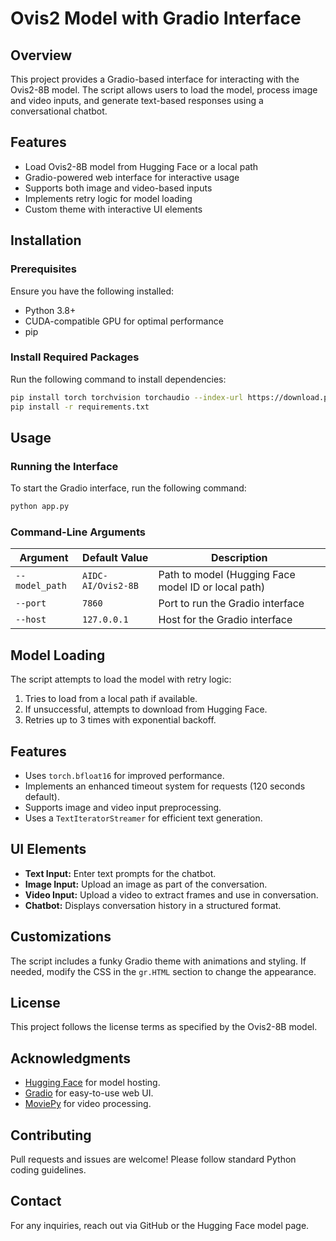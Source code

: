 # Ovis2 Model with Gradio Interface

## Overview
This project provides a Gradio-based interface for interacting with the Ovis2-8B model. The script allows users to load the model, process image and video inputs, and generate text-based responses using a conversational chatbot.

## Features
- Load Ovis2-8B model from Hugging Face or a local path
- Gradio-powered web interface for interactive usage
- Supports both image and video-based inputs
- Implements retry logic for model loading
- Custom theme with interactive UI elements

## Installation

### Prerequisites
Ensure you have the following installed:
- Python 3.8+
- CUDA-compatible GPU for optimal performance
- pip

### Install Required Packages
Run the following command to install dependencies:
```bash
pip install torch torchvision torchaudio --index-url https://download.pytorch.org/whl/cu124
pip install -r requirements.txt
```

## Usage

### Running the Interface
To start the Gradio interface, run the following command:
```bash
python app.py
```

### Command-Line Arguments
| Argument       | Default Value            | Description                                       |
|---------------|------------------------|---------------------------------------------------|
| `--model_path` | `AIDC-AI/Ovis2-8B`       | Path to model (Hugging Face model ID or local path) |
| `--port`       | `7860`                   | Port to run the Gradio interface                 |
| `--host`       | `127.0.0.1`              | Host for the Gradio interface                     |

## Model Loading
The script attempts to load the model with retry logic:
1. Tries to load from a local path if available.
2. If unsuccessful, attempts to download from Hugging Face.
3. Retries up to 3 times with exponential backoff.

## Features
- Uses `torch.bfloat16` for improved performance.
- Implements an enhanced timeout system for requests (120 seconds default).
- Supports image and video input preprocessing.
- Uses a `TextIteratorStreamer` for efficient text generation.

## UI Elements
- **Text Input:** Enter text prompts for the chatbot.
- **Image Input:** Upload an image as part of the conversation.
- **Video Input:** Upload a video to extract frames and use in conversation.
- **Chatbot:** Displays conversation history in a structured format.

## Customizations
The script includes a funky Gradio theme with animations and styling. If needed, modify the CSS in the `gr.HTML` section to change the appearance.

## License
This project follows the license terms as specified by the Ovis2-8B model.

## Acknowledgments
- [Hugging Face](https://huggingface.co/) for model hosting.
- [Gradio](https://gradio.app/) for easy-to-use web UI.
- [MoviePy](https://zulko.github.io/moviepy/) for video processing.

## Contributing
Pull requests and issues are welcome! Please follow standard Python coding guidelines.

## Contact
For any inquiries, reach out via GitHub or the Hugging Face model page.

